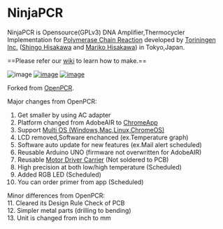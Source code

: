 NinjaPCR
============
NinjaPCR is Opensource(GPLv3) DNA Amplifier,Thermocycler Implementation for [Polymerase Chain Reaction](http://en.wikipedia.org/wiki/Polymerase_chain_reaction) developed by [Toriningen Inc.](http://www.tori.st) ([Shingo Hisakawa](https://www.facebook.com/hisakawa) and [Mariko Hisakawa](https://www.facebook.com/maripo)) in Tokyo,Japan.<br />

==Please refer our [wiki](http://pcr.tori.st) to learn how to make.==

![image](https://raw.github.com/hisashin/NinjaPCR/master/img/logo.png)
[![image](https://raw.github.com/hisashin/NinjaPCR/master/img/pcr_1000.png)](https://www.facebook.com/hisakawa/media_set?set=a.10151895843079481.663784480&type=3)
[![image](https://raw.github.com/hisashin/NinjaPCR/master/img/AutodeskCapture.png)](https://fusion360.autodesk.com/projects/ninjapcr)

Forked from [OpenPCR](https://github.com/jperfetto/OpenPCR).

Major changes from OpenPCR:<br />
01. Get smaller by using AC adapter<br />
02. Platform changed from AdobeAIR to [ChromeApp](https://chrome.google.com/webstore/detail/makerstoy-pcr/hoeafinlaiemkjnkakfbdpobhpicjbmb/details)<br />
03. Support [Multi OS (Windows,Mac,Linux,ChromeOS)](https://support.google.com/chrome/answer/95411?hl=en)<br />
04. LCD removed,Software enchanced (ex.Temperature graph)<br />
05. Software auto update for new features (ex.Mail alert scheduled)<br />
06. Reusable Arduino UNO (firmware not overwritten for AdobeAIR)<br />
07. Reusable [Motor Driver Carrier](http://www.pololu.com/product/1451) (Not soldered to PCB)<br />
08. High precision at both low/high temperature (Scheduled)<br />
09. Added RGB LED (Scheduled)<br />
10. You can order primer from app (Scheduled)<br />

Minor differences from OpenPCR:<br />
11. Cleared its Design Rule Check of PCB<br />
12. Simpler metal parts (drilling to bending)<br />
13. Unit is changed from inch to mm<br />